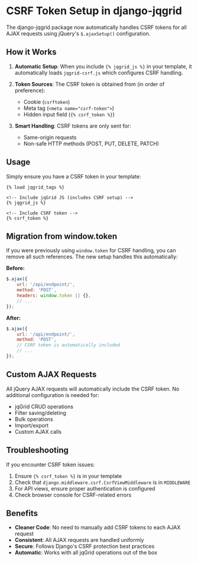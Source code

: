 # CSRF Token Setup in django-jqgrid

The django-jqgrid package now automatically handles CSRF tokens for all AJAX requests using jQuery's `$.ajaxSetup()` configuration.

## How it Works

1. **Automatic Setup**: When you include `{% jqgrid_js %}` in your template, it automatically loads `jqgrid-csrf.js` which configures CSRF handling.

2. **Token Sources**: The CSRF token is obtained from (in order of preference):
   - Cookie (`csrftoken`)
   - Meta tag (`<meta name="csrf-token">`)
   - Hidden input field (`{% csrf_token %}`)

3. **Smart Handling**: CSRF tokens are only sent for:
   - Same-origin requests
   - Non-safe HTTP methods (POST, PUT, DELETE, PATCH)

## Usage

Simply ensure you have a CSRF token in your template:

```django
{% load jqgrid_tags %}

<!-- Include jqGrid JS (includes CSRF setup) -->
{% jqgrid_js %}

<!-- Include CSRF token -->
{% csrf_token %}
```

## Migration from window.token

If you were previously using `window.token` for CSRF handling, you can remove all such references. The new setup handles this automatically:

**Before:**
```javascript
$.ajax({
    url: '/api/endpoint/',
    method: 'POST',
    headers: window.token || {},
    // ...
});
```

**After:**
```javascript
$.ajax({
    url: '/api/endpoint/',
    method: 'POST',
    // CSRF token is automatically included
    // ...
});
```

## Custom AJAX Requests

All jQuery AJAX requests will automatically include the CSRF token. No additional configuration is needed for:
- jqGrid CRUD operations
- Filter saving/deleting
- Bulk operations
- Import/export
- Custom AJAX calls

## Troubleshooting

If you encounter CSRF token issues:

1. Ensure `{% csrf_token %}` is in your template
2. Check that `django.middleware.csrf.CsrfViewMiddleware` is in `MIDDLEWARE`
3. For API views, ensure proper authentication is configured
4. Check browser console for CSRF-related errors

## Benefits

- **Cleaner Code**: No need to manually add CSRF tokens to each AJAX request
- **Consistent**: All AJAX requests are handled uniformly
- **Secure**: Follows Django's CSRF protection best practices
- **Automatic**: Works with all jqGrid operations out of the box